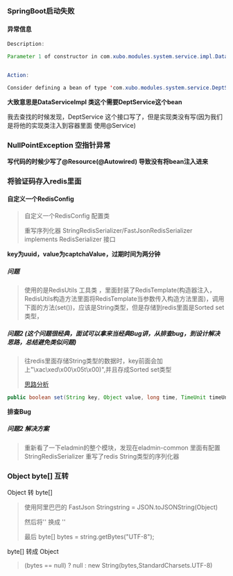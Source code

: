 ### SpringBoot启动失败

#### 异常信息

```java
Description:

Parameter 1 of constructor in com.xubo.modules.system.service.impl.DataServiceImpl required a bean of type 'com.xubo.modules.system.service.DeptService' that could not be found.


Action:

Consider defining a bean of type 'com.xubo.modules.system.service.DeptService' in your configuration.
```



**大致意思是DataServiceImpl 类这个需要DeptService这个bean**

我去查找的时候发现，DeptService 这个接口写了，但是实现类没有写(因为我们是将他的实现类注入到容器里面 使用@Service)



### NullPointException 空指针异常

**写代码的时候少写了@Resource(@Autowired) 导致没有将bean注入进来**



### 将验证码存入redis里面  

#### 自定义一个RedisConfig

> 自定义一个RedisConfig 配置类
>
> 重写序列化器 StringRedisSerializer/FastJsonRedisSerializer  implements  RedisSerializer<T> 接口
>
> 

**key为uuid，value为captchaValue，过期时间为两分钟**

##### 问题

> 使用的是RedisUtils 工具类 ，里面封装了RedisTemplate(构造器注入，RedisUtils构造方法里面将RedisTemplate当参数传入构造方法里面)，调用下面的方法(set())，应该是String类型，但是存储到redis里面是Sorted set类型，



##### 问题2 (这个问题很经典，面试可以拿来当经典Bug讲，从排查bug，到设计解决思路，总结避免类似问题)

> 往redis里面存储String类型的数据时，key前面会加上"\xac\xed\x00\x05t\x00)",并且存成Sorted set类型
>
> [思路分析](https://blog.csdn.net/wwrzyy/article/details/85089463)

```java
public boolean set(String key, Object value, long time, TimeUnit timeUnit) 
```

**排查Bug**



##### 问题2 解决方案

> 重新看了一下eladmin的整个模块，发现在eladmin-common 里面有配置StringRedisSerializer 重写了redis String类型的序列化器



### Object  byte[]  互转

Object 转 byte[]

> 使用阿里巴巴的 FastJson Stringstring =   JSON.toJSONString(Object) 
>
>然后将'\' 换成 ''
>
>最后 byte[] bytes =   string.getBytes("UTF-8");



byte[] 转成 Object

> (bytes == null) ? null : new String(bytes,StandardCharsets.UTF-8)